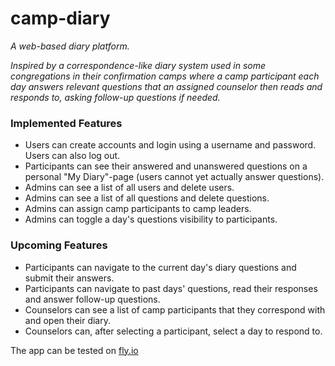 # camp-diary

*A web-based diary platform.*

*Inspired by a correspondence-like diary system used in some congregations in their confirmation camps where a camp participant each day answers relevant questions that an assigned counselor then reads and responds to, asking follow-up questions if needed.*

### Implemented Features ###

- Users can create accounts and login using a username and password. Users can also log out.
- Participants can see their answered and unanswered questions on a personal "My Diary"-page (users cannot yet actually answer questions).
- Admins can see a list of all users and delete users.
- Admins can see a list of all questions and delete questions.
- Admins can assign camp participants to camp leaders.
- Admins can toggle a day's questions visibility to participants.


### Upcoming Features ###

- Participants can navigate to the current day's diary questions and submit their answers.
- Participants can navigate to past days' questions, read their responses and answer follow-up questions.
- Counselors can see a list of camp participants that they correspond with and open their diary.
- Counselors can, after selecting a participant, select a day to respond to.



The app can be tested on [fly.io](https://camp-diary.fly.dev/)
